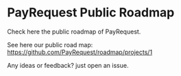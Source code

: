 # PayRequest Public Roadmap
Check here the public roadmap of PayRequest.

See here our public road map:   https://github.com/PayRequest/roadmap/projects/1

Any ideas or feedback? just open an issue.

